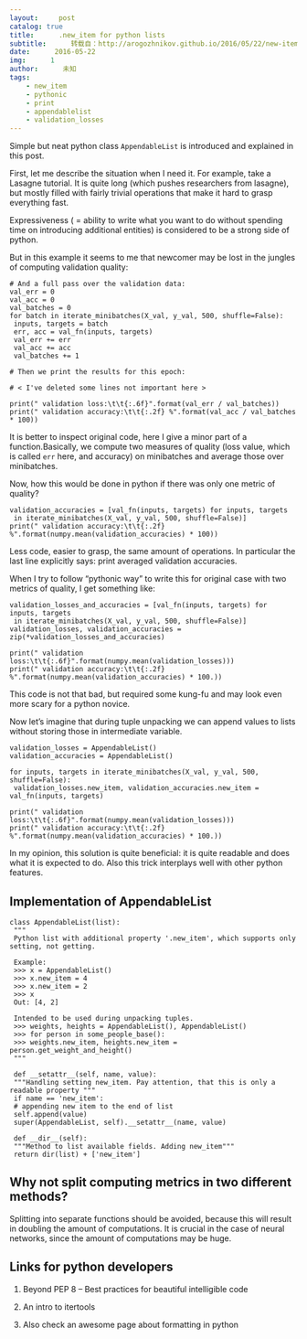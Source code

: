 ```yaml
---
layout:     post
catalog: true
title:      .new_item for python lists
subtitle:      转载自：http://arogozhnikov.github.io/2016/05/22/new-item-for-lists.html
date:      2016-05-22
img:      1
author:      未知
tags:
    - new_item
    - pythonic
    - print
    - appendablelist
    - validation_losses
---
```


Simple but neat python class `AppendableList` is introduced 
and explained in this post.

First, let me describe the situation when I need it.
 For example, take a Lasagne tutorial.
 It is quite long (which pushes researchers from lasagne), but mostly filled with fairly trivial operations that make it hard to grasp everything fast.

Expressiveness ( = ability to write what you want to do without spending time on introducing additional entities) 
is considered to be a strong side of python.

But in this example it seems to me that newcomer may be lost in the jungles of computing validation quality:

```
# And a full pass over the validation data:
val_err = 0
val_acc = 0
val_batches = 0
for batch in iterate_minibatches(X_val, y_val, 500, shuffle=False):
 inputs, targets = batch
 err, acc = val_fn(inputs, targets)
 val_err += err
 val_acc += acc
 val_batches += 1

# Then we print the results for this epoch:

# < I've deleted some lines not important here >

print(" validation loss:\t\t{:.6f}".format(val_err / val_batches))
print(" validation accuracy:\t\t{:.2f} %".format(val_acc / val_batches * 100))
```

It is better to inspect original code, here I give a minor part of a function.Basically, we compute two measures of quality (loss value, which is called `err` here, and accuracy) 
on minibatches and average those over minibatches.

Now, how this would be done in python if there was only one metric of quality?

```
validation_accuracies = [val_fn(inputs, targets) for inputs, targets
 in iterate_minibatches(X_val, y_val, 500, shuffle=False)]
print(" validation accuracy:\t\t{:.2f} %".format(numpy.mean(validation_accuracies) * 100))
```

Less code, easier to grasp, the same amount of operations.
In particular the last line explicitly says: print averaged validation accuracies.

When I try to follow “pythonic way” to write this for original case with two metrics of quality, 
 I get something like:

```
validation_losses_and_accuracies = [val_fn(inputs, targets) for inputs, targets
 in iterate_minibatches(X_val, y_val, 500, shuffle=False)]
validation_losses, validation_accuracies = zip(*validation_losses_and_accuracies)

print(" validation loss:\t\t{:.6f}".format(numpy.mean(validation_losses)))
print(" validation accuracy:\t\t{:.2f} %".format(numpy.mean(validation_accuracies) * 100.))
```

This code is not that bad, but required some kung-fu and may look even more scary for a python novice.

Now let’s imagine that during tuple unpacking we can append values 
to lists without storing those in intermediate variable.

```
validation_losses = AppendableList()
validation_accuracies = AppendableList()

for inputs, targets in iterate_minibatches(X_val, y_val, 500, shuffle=False):
 validation_losses.new_item, validation_accuracies.new_item = val_fn(inputs, targets)
 
print(" validation loss:\t\t{:.6f}".format(numpy.mean(validation_losses)))
print(" validation accuracy:\t\t{:.2f} %".format(numpy.mean(validation_accuracies) * 100.))
```

In my opinion, this solution is quite beneficial: it is quite readable and does what it is expected to do.
Also this trick interplays well with other python features.

## Implementation of **AppendableList**

```
class AppendableList(list):
 """
 Python list with additional property '.new_item', which supports only setting, not getting.
 
 Example: 
 >>> x = AppendableList()
 >>> x.new_item = 4
 >>> x.new_item = 2
 >>> x
 Out: [4, 2]
 
 Intended to be used during unpacking tuples.
 >>> weights, heights = AppendableList(), AppendableList()
 >>> for person in some_people_base():
 >>> weights.new_item, heights.new_item = person.get_weight_and_height() 
 """
 
 def __setattr__(self, name, value):
 """Handling setting new_item. Pay attention, that this is only a readable property """
 if name == 'new_item':
 # appending new item to the end of list
 self.append(value)
 super(AppendableList, self).__setattr__(name, value)
 
 def __dir__(self):
 """Method to list available fields. Adding new_item"""
 return dir(list) + ['new_item']
```

## Why not split computing metrics in two different methods?

Splitting into separate functions should be avoided, because this will result in doubling the amount of computations.
It is crucial in the case of neural networks, since the amount of computations may be huge.

## Links for python developers

1. Beyond PEP 8 – Best practices for beautiful intelligible code

1. An intro to itertools

1. Also check an awesome page about formatting in python


